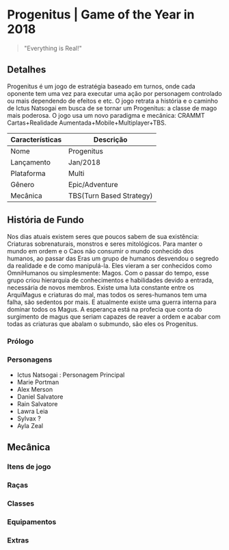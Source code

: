 # Progenitus | Game of the Year in 2018

> "Everything is Real!"

## Detalhes

Progenitus é um jogo de estratégia baseado em turnos, onde cada oponente tem uma
vez para executar uma ação por personagem controlado ou mais dependendo de efeitos
e etc. O jogo retrata a história e o caminho de Ictus Natsogai em busca de se tornar
um Progenitus: a classe de mago mais poderosa. O jogo usa
um novo paradigma e mecânica: CRAMMT Cartas+Realidade Aumentada+Mobile+Multiplayer+TBS.


|Características|Descrição               |
|---------------|------------------------|
|Nome           |Progenitus              |
|Lançamento     |Jan/2018                |
|Plataforma     |Multi                   |
|Gênero         |Epic/Adventure          |
|Mecânica       |TBS(Turn Based Strategy)|

## História de Fundo

  Nos dias atuais existem seres que poucos sabem de sua existência: Criaturas sobrenaturais,
monstros e seres mitológicos. Para manter o mundo em ordem e o Caos não consumir o mundo conhecido
dos humanos, ao passar das Eras um grupo de humanos desvendou o segredo da realidade e de
como manipulá-la. Eles vieram a ser conhecidos como OmniHumanos ou simplesmente: Magos.
  Com o passar do tempo, esse grupo criou hierarquia de conhecimentos e habilidades devido a entrada,
necessária de novos membros. Existe uma luta constante entre os ArquiMagus e criaturas do mal, mas
todos os seres-humanos tem uma falha, são sedentos por mais. E atualmente existe uma guerra interna
para dominar todos os Magus. A esperança está na profecia que conta do surgimento de magus que seriam capazes de
reaver a ordem e acabar com todas as criaturas que abalam o submundo, são eles os Progenitus.


### Prólogo



### Personagens

* Ictus Natsogai : Personagem Principal
* Marie Portman
* Alex Merson
* Daniel Salvatore
* Rain Salvatore
* Lawra Leia
* Sylvax ?
* Ayla Zeal

## Mecânica

### Itens de jogo

### Raças

### Classes

### Equipamentos

### Extras
